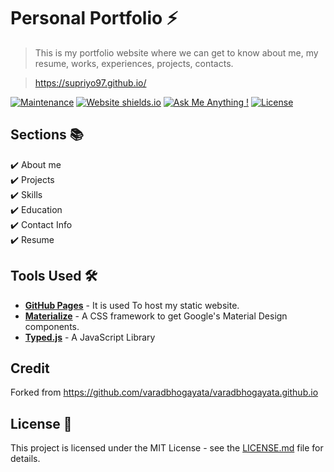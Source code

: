 # Personal Portfolio ⚡️ 
> This is my portfolio website where we can get to know about me, my resume, works, experiences, projects, contacts. 

> https://supriyo97.github.io/

<!-- ![GitHub stars](https://img.shields.io/github/stars/supriyo97/https://supriyo97.github.io/) 
![GitHub forks](https://img.shields.io/github/forks/supriyo97/https://supriyo97.github.io/) -->
[![Maintenance](https://img.shields.io/badge/maintained-yes-green.svg)](https://github.com/supriyo97/https://supriyo97.github.io//commits/master)
[![Website shields.io](https://img.shields.io/badge/website-up-yellow)](http://https://supriyo97.github.io//)
[![Ask Me Anything !](https://img.shields.io/badge/ask%20me-linkedin-1abc9c.svg)](https://www.linkedin.com/in/supriyo97/)
[![License](http://img.shields.io/:license-mit-blue.svg?style=flat-square)](http://badges.mit-license.org)

<!-- ### Website Preview
<p align="center"> 
  <kbd>
    <a href="https://supriyo97.github.io/" target="_blank"><img src="examples/preview.gif">
  </a>
  </kbd>
</p> -->

<!-- :star: Star me on GitHub — it helps! -->

## Sections 📚
✔️ About me\
✔️ Projects \
✔️ Skills \
✔️ Education\
✔️ Contact Info\
✔️ Resume
<!-- ✔️ Experience\ -->


## Tools Used 🛠️
* [<b>GitHub Pages</b>](https://create-react-app.dev/docs/deployment/#github-pages) - It is used To host my static website.
* [<b>Materialize</b>](https://materializecss.com/) - A CSS framework to get Google's Material Design components.
* [<b>Typed.js</b>](https://mattboldt.com/demos/typed-js/) - A JavaScript Library

## Credit
Forked from https://github.com/varadbhogayata/varadbhogayata.github.io

## License 📄
This project is licensed under the MIT License - see the [LICENSE.md](./LICENSE) file for details.
